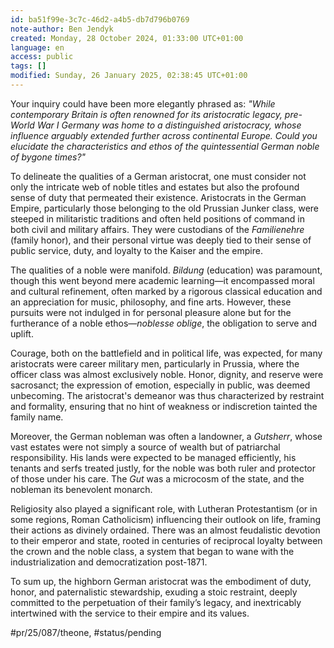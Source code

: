 ```yaml
---
id: ba51f99e-3c7c-46d2-a4b5-db7d796b0769
note-author: Ben Jendyk
created: Monday, 28 October 2024, 01:33:00 UTC+01:00
language: en
access: public
tags: []
modified: Sunday, 26 January 2025, 02:38:45 UTC+01:00
---
```


Your inquiry could have been more elegantly phrased as: *"While contemporary Britain is often renowned for its aristocratic legacy, pre-World War I Germany was home to a distinguished aristocracy, whose influence arguably extended further across continental Europe. Could you elucidate the characteristics and ethos of the quintessential German noble of bygone times?"*

To delineate the qualities of a German aristocrat, one must consider not only the intricate web of noble titles and estates but also the profound sense of duty that permeated their existence. Aristocrats in the German Empire, particularly those belonging to the old Prussian Junker class, were steeped in militaristic traditions and often held positions of command in both civil and military affairs. They were custodians of the *Familienehre* (family honor), and their personal virtue was deeply tied to their sense of public service, duty, and loyalty to the Kaiser and the empire.

The qualities of a noble were manifold. *Bildung* (education) was paramount, though this went beyond mere academic learning—it encompassed moral and cultural refinement, often marked by a rigorous classical education and an appreciation for music, philosophy, and fine arts. However, these pursuits were not indulged in for personal pleasure alone but for the furtherance of a noble ethos—*noblesse oblige*, the obligation to serve and uplift.

Courage, both on the battlefield and in political life, was expected, for many aristocrats were career military men, particularly in Prussia, where the officer class was almost exclusively noble. Honor, dignity, and reserve were sacrosanct; the expression of emotion, especially in public, was deemed unbecoming. The aristocrat's demeanor was thus characterized by restraint and formality, ensuring that no hint of weakness or indiscretion tainted the family name.

Moreover, the German nobleman was often a landowner, a *Gutsherr*, whose vast estates were not simply a source of wealth but of patriarchal responsibility. His lands were expected to be managed efficiently, his tenants and serfs treated justly, for the noble was both ruler and protector of those under his care. The *Gut* was a microcosm of the state, and the nobleman its benevolent monarch.

Religiosity also played a significant role, with Lutheran Protestantism (or in some regions, Roman Catholicism) influencing their outlook on life, framing their actions as divinely ordained. There was an almost feudalistic devotion to their emperor and state, rooted in centuries of reciprocal loyalty between the crown and the noble class, a system that began to wane with the industrialization and democratization post-1871.

To sum up, the highborn German aristocrat was the embodiment of duty, honor, and paternalistic stewardship, exuding a stoic restraint, deeply committed to the perpetuation of their family’s legacy, and inextricably intertwined with the service to their empire and its values.


#pr/25/087/theone, #status/pending